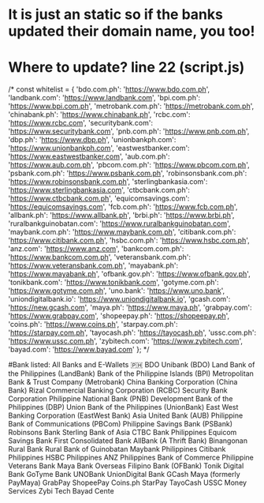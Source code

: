 # It is just an static so if the banks updated their domain name, you too!
# Where to update? line 22 (script.js)
/* const whitelist = {
        'bdo.com.ph': 'https://www.bdo.com.ph',
        'landbank.com': 'https://www.landbank.com',
        'bpi.com.ph': 'https://www.bpi.com.ph',
        'metrobank.com.ph': 'https://metrobank.com.ph',
        'chinabank.ph': 'https://www.chinabank.ph',
        'rcbc.com': 'https://www.rcbc.com',
        'securitybank.com': 'https://www.securitybank.com',
        'pnb.com.ph': 'https://www.pnb.com.ph',
        'dbp.ph': 'https://www.dbp.ph',
        'unionbankph.com': 'https://www.unionbankph.com',
        'eastwestbanker.com': 'https://www.eastwestbanker.com',
        'aub.com.ph': 'https://www.aub.com.ph',
        'pbcom.com.ph': 'https://www.pbcom.com.ph',
        'psbank.com.ph': 'https://www.psbank.com.ph',
        'robinsonsbank.com.ph': 'https://www.robinsonsbank.com.ph',
        'sterlingbankasia.com': 'https://www.sterlingbankasia.com',
        'ctbcbank.com.ph': 'https://www.ctbcbank.com.ph',
        'equicomsavings.com': 'https://equicomsavings.com',
        'fcb.com.ph': 'https://www.fcb.com.ph',
        'allbank.ph': 'https://www.allbank.ph',
        'brbi.ph': 'https://www.brbi.ph',
        'ruralbankguinobatan.com': 'https://www.ruralbankguinobatan.com',
        'maybank.com.ph': 'https://www.maybank.com.ph',
        'citibank.com.ph': 'https://www.citibank.com.ph',
        'hsbc.com.ph': 'https://www.hsbc.com.ph',
        'anz.com': 'https://www.anz.com',
        'bankcom.com.ph': 'https://www.bankcom.com.ph',
        'veteransbank.com.ph': 'https://www.veteransbank.com.ph',
        'mayabank.ph': 'https://www.mayabank.ph',
        'ofbank.gov.ph': 'https://www.ofbank.gov.ph',
        'tonikbank.com': 'https://www.tonikbank.com',
        'gotyme.com.ph': 'https://www.gotyme.com.ph',
        'uno.bank': 'https://www.uno.bank',
        'uniondigitalbank.io': 'https://www.uniondigitalbank.io',
        'gcash.com': 'https://new.gcash.com',
        'maya.ph': 'https://www.maya.ph',
        'grabpay.com': 'https://www.grabpay.com',
        'shopeepay.ph': 'https://shopeepay.ph',
        'coins.ph': 'https://www.coins.ph',
        'starpay.com.ph': 'https://starpay.com.ph',
        'tayocash.ph': 'https://tayocash.ph',
        'ussc.com.ph': 'https://www.ussc.com.ph',
        'zybitech.com': 'https://www.zybitech.com',
        'bayad.com': 'https://www.bayad.com'
        }; */
    

#Bank listed: All Banks and E-Wallets 🇵🇭
BDO Unibank (BDO)
Land Bank of the Philippines (LandBank)
Bank of the Philippine Islands (BPI)
Metropolitan Bank & Trust Company (Metrobank)
China Banking Corporation (China Bank)
Rizal Commercial Banking Corporation (RCBC)
Security Bank Corporation
Philippine National Bank (PNB)
Development Bank of the Philippines (DBP)
Union Bank of the Philippines (UnionBank)
East West Banking Corporation (EastWest Bank)
Asia United Bank (AUB)
Philippine Bank of Communications (PBCom)
Philippine Savings Bank (PSBank)
Robinsons Bank
Sterling Bank of Asia
CTBC Bank Philippines
Equicom Savings Bank
First Consolidated Bank
AllBank (A Thrift Bank)
Binangonan Rural Bank
Rural Bank of Guinobatan
Maybank Philippines
Citibank Philippines
HSBC Philippines
ANZ Philippines
Bank of Commerce
Philippine Veterans Bank
Maya Bank
Overseas Filipino Bank (OFBank)
Tonik Digital Bank
GoTyme Bank
UNOBank
UnionDigital Bank
GCash
Maya (formerly PayMaya)
GrabPay
ShopeePay
Coins.ph
StarPay
TayoCash
USSC Money Services
Zybi Tech
Bayad Cente

